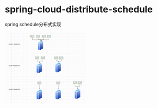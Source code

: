 # spring-cloud-distribute-schedule
spring schedule分布式实现


<img decoding="async" src="https://raw.githubusercontent.com/2future/spring-cloud-distribute-schedule/main/%E6%B5%81%E7%A8%8B.png" width="50%">

